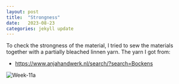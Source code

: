 ```yaml
---
layout: post
title:  "Strongness"
date:   2023-08-23 
categories: jekyll update
---
```


To check the strongness of the material, I tried to sew the materials together with a partially bleached linnen yarn. The yarn I got from:
- https://www.anjahandwerk.nl/search/?search=Bockens

<img src="./assets/img/Week-11a.jpg" alt="Week-11a">
